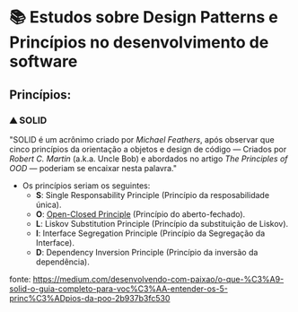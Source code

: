 # :books: Estudos sobre Design Patterns e Princípios no desenvolvimento de software

## Princípios:

### :mountain: SOLID

"SOLID é um acrônimo criado por *Michael Feathers*, após observar que cinco princípios da orientação a objetos e design de código — Criados por *Robert C. Martin* (a.k.a. Uncle Bob) e abordados no artigo *The Principles of OOD* — poderiam se encaixar nesta palavra."

- Os princípios seriam os seguintes:
    - __S__: Single Responsability Principle (Princípio da resposabilidade única).
    - __O__: [Open-Closed Principle](https://github.com/filipebsouza/design-patterns-and-principles/tree/main/docs/principles/solid/ocp) (Princípio do aberto-fechado).
    - __L__: Liskov Substitution Principle (Princípio da substituição de Liskov).
    - __I__: Interface Segregation Principle (Princípio da Segregação da Interface).
    - __D__: Dependency Inversion Principle (Princípio da inversão da dependência).

fonte: https://medium.com/desenvolvendo-com-paixao/o-que-%C3%A9-solid-o-guia-completo-para-voc%C3%AA-entender-os-5-princ%C3%ADpios-da-poo-2b937b3fc530
